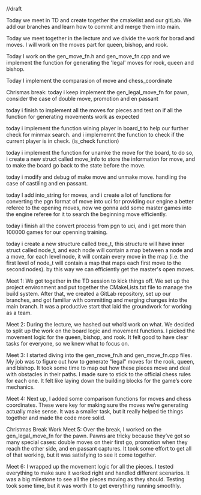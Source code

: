 //draft

Today we meet in TD and create together the cmakelist and our gitLab. We add our branches and learn how to commit and merge them into main.

Today we meet together in the lecture and we divide the work for borad and moves. I will work on the moves part for queen, bishop, and rook.

Today I work on the gen_move_fn.h and gen_move_fn.cpp and we implement the function for generating the 'legal' moves for rook, queen and bishop.

Today I implement the comparasion of move and chess_coordinate

Chrismas break:
today i keep implement the gen_legal_move_fn for pawn, consider the case of double move, promotion and en passant

today i finish to implement all the moves for pieces and test on if all the function for generating movements work as expected

today i implement the function wining player in board_t to help our further check for minmax search. and i implememnt the function to check if the current player is in check. (is_check function)

today i implement the function for unamke the move for the board, to do so, i create a new struct called move_info to store the information for move, and to make the board go back to the state before the move.

today i modify and debug of make move and unmake move. handling the case of castiling and en passant.

today I add into_string for moves, and i create a lot of functions for converting the pgn format of move into uci for providing our engine a better referee to the opening moves, now we gonna add some master games into the engine referee for it to search the beginning move efficiently.

today i finish all the convert process from pgn to uci, and i get more than 100000 games for our openning training.

today i create a new structure called tree_t, this structure will have inner struct called node_t, and each node will contain a map between a node and a move, for each level node, it will contain every move in the map (i.e. the first level of node_t will contain a map that maps each first move to the second nodes). by this way we can efficiently get the master's open moves.



Meet 1: We got together in the TD session to kick things off. We set up the project environment and put together the CMakeLists.txt file to manage the build system. After that, we created a GitLab repository, set up our branches, and got familiar with committing and merging changes into the main branch. It was a productive start that laid the groundwork for working as a team.

Meet 2: During the lecture, we hashed out who’d work on what. We decided to split up the work on the board logic and movement functions. I picked the movement logic for the queen, bishop, and rook. It felt good to have clear tasks for everyone, so we knew what to focus on.

Meet 3: I started diving into the gen_move_fn.h and gen_move_fn.cpp files. My job was to figure out how to generate "legal" moves for the rook, queen, and bishop. It took some time to map out how these pieces move and deal with obstacles in their paths. I made sure to stick to the official chess rules for each one. It felt like laying down the building blocks for the game’s core mechanics.

Meet 4: Next up, I added some comparison functions for moves and chess coordinates. These were key for making sure the moves we’re generating actually make sense. It was a smaller task, but it really helped tie things together and made the code more solid.

Christmas Break Work
Meet 5: Over the break, I worked on the gen_legal_move_fn for the pawn. Pawns are tricky because they’ve got so many special cases: double moves on their first go, promotion when they reach the other side, and en passant captures. It took some effort to get all of that working, but it was satisfying to see it come together.

Meet 6: I wrapped up the movement logic for all the pieces. I tested everything to make sure it worked right and handled different scenarios. It was a big milestone to see all the pieces moving as they should. Testing took some time, but it was worth it to get everything running smoothly.


